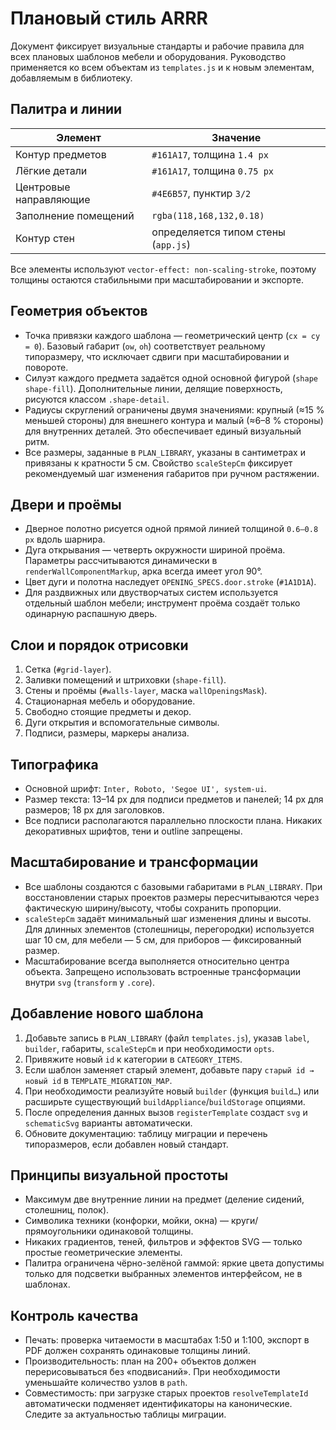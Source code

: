# Плановый стиль ARRR

Документ фиксирует визуальные стандарты и рабочие правила для всех плановых шаблонов мебели и оборудования. Руководство применяется ко всем объектам из `templates.js` и к новым элементам, добавляемым в библиотеку.

## Палитра и линии

| Элемент                     | Значение                               |
|----------------------------|----------------------------------------|
| Контур предметов           | `#161A17`, толщина `1.4 px`            |
| Лёгкие детали              | `#161A17`, толщина `0.75 px`           |
| Центровые направляющие     | `#4E6B57`, пунктир `3/2`               |
| Заполнение помещений       | `rgba(118,168,132,0.18)`               |
| Контур стен                | определяется типом стены (`app.js`)    |

Все элементы используют `vector-effect: non-scaling-stroke`, поэтому толщины остаются стабильными при масштабировании и экспорте.

## Геометрия объектов

* Точка привязки каждого шаблона — геометрический центр (`cx = cy = 0`). Базовый габарит (`ow`, `oh`) соответствует реальному типоразмеру, что исключает сдвиги при масштабировании и повороте.
* Силуэт каждого предмета задаётся одной основной фигурой (`shape shape-fill`). Дополнительные линии, делящие поверхность, рисуются классом `.shape-detail`.
* Радиусы скруглений ограничены двумя значениями: крупный (≈15 % меньшей стороны) для внешнего контура и малый (≈6–8 % стороны) для внутренних деталей. Это обеспечивает единый визуальный ритм.
* Все размеры, заданные в `PLAN_LIBRARY`, указаны в сантиметрах и привязаны к кратности 5 см. Свойство `scaleStepCm` фиксирует рекомендуемый шаг изменения габаритов при ручном растяжении.

## Двери и проёмы

* Дверное полотно рисуется одной прямой линией толщиной `0.6–0.8 px` вдоль шарнира.
* Дуга открывания — четверть окружности шириной проёма. Параметры рассчитываются динамически в `renderWallComponentMarkup`, арка всегда имеет угол 90°.
* Цвет дуги и полотна наследует `OPENING_SPECS.door.stroke` (`#1A1D1A`).
* Для раздвижных или двустворчатых систем используется отдельный шаблон мебели; инструмент проёма создаёт только одинарную распашную дверь.

## Слои и порядок отрисовки

1. Сетка (`#grid-layer`).
2. Заливки помещений и штриховки (`shape-fill`).
3. Стены и проёмы (`#walls-layer`, маска `wallOpeningsMask`).
4. Стационарная мебель и оборудование.
5. Свободно стоящие предметы и декор.
6. Дуги открытия и вспомогательные символы.
7. Подписи, размеры, маркеры анализа.

## Типографика

* Основной шрифт: `Inter, Roboto, 'Segoe UI', system-ui`.
* Размер текста: 13–14 px для подписи предметов и панелей; 14 px для размеров; 18 px для заголовков.
* Все подписи располагаются параллельно плоскости плана. Никаких декоративных шрифтов, тени и outline запрещены.

## Масштабирование и трансформации

* Все шаблоны создаются с базовыми габаритами в `PLAN_LIBRARY`. При восстановлении старых проектов размеры пересчитываются через фактическую ширину/высоту, чтобы сохранить пропорции.
* `scaleStepCm` задаёт минимальный шаг изменения длины и высоты. Для длинных элементов (столешницы, перегородки) используется шаг 10 см, для мебели — 5 см, для приборов — фиксированный размер.
* Масштабирование всегда выполняется относительно центра объекта. Запрещено использовать встроенные трансформации внутри `svg` (`transform` у `.core`).

## Добавление нового шаблона

1. Добавьте запись в `PLAN_LIBRARY` (файл `templates.js`), указав `label`, `builder`, габариты, `scaleStepCm` и при необходимости `opts`.
2. Привяжите новый `id` к категории в `CATEGORY_ITEMS`.
3. Если шаблон заменяет старый элемент, добавьте пару `старый id → новый id` в `TEMPLATE_MIGRATION_MAP`.
4. При необходимости реализуйте новый `builder` (функция `build…`) или расширьте существующий `buildAppliance`/`buildStorage` опциями.
5. После определения данных вызов `registerTemplate` создаст `svg` и `schematicSvg` варианты автоматически.
6. Обновите документацию: таблицу миграции и перечень типоразмеров, если добавлен новый стандарт.

## Принципы визуальной простоты

* Максимум две внутренние линии на предмет (деление сидений, столешниц, полок).
* Символика техники (конфорки, мойки, окна) — круги/прямоугольники одинаковой толщины.
* Никаких градиентов, теней, фильтров и эффектов SVG — только простые геометрические элементы.
* Палитра ограничена чёрно-зелёной гаммой: яркие цвета допустимы только для подсветки выбранных элементов интерфейсом, не в шаблонах.

## Контроль качества

* Печать: проверка читаемости в масштабах 1:50 и 1:100, экспорт в PDF должен сохранять одинаковые толщины линий.
* Производительность: план на 200+ объектов должен перерисовываться без «подвисаний». При необходимости уменьшайте количество узлов в `path`.
* Совместимость: при загрузке старых проектов `resolveTemplateId` автоматически подменяет идентификаторы на канонические. Следите за актуальностью таблицы миграции.

